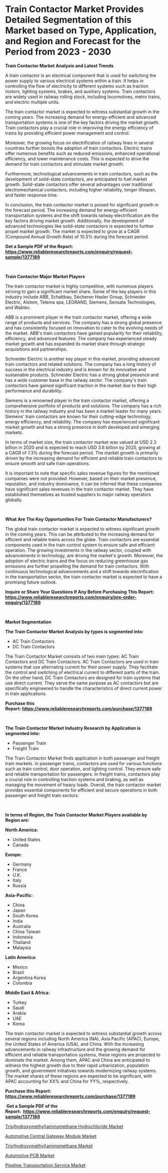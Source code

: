 <p><h1>Train Contactor Market Provides Detailed Segmentation of this Market based on Type, Application, and Region and Forecast for the Period from 2023 - 2030</h1></p><p><strong>Train Contactor Market Analysis and Latest Trends</strong></p>
<p><p>A train contactor is an electrical component that is used for switching the power supply to various electrical systems within a train. It helps in controlling the flow of electricity to different systems such as traction motors, lighting systems, brakes, and auxiliary systems. Train contactors are widely used in railway rolling stock, including locomotives, metro trains, and electric multiple units.</p><p>The train contactor market is expected to witness substantial growth in the coming years. The increasing demand for energy-efficient and advanced transportation systems is one of the key factors driving the market growth. Train contactors play a crucial role in improving the energy efficiency of trains by providing efficient power management and control.</p><p>Moreover, the growing focus on electrification of railway lines in several countries further boosts the adoption of train contactors. Electric trains offer numerous benefits such as reduced emissions, enhanced operational efficiency, and lower maintenance costs. This is expected to drive the demand for train contactors and stimulate market growth.</p><p>Furthermore, technological advancements in train contactors, such as the development of solid-state contactors, are anticipated to fuel market growth. Solid-state contactors offer several advantages over traditional electromechanical contactors, including higher reliability, longer lifespan, and faster response time.</p><p>In conclusion, the train contactor market is poised for significant growth in the forecast period. The increasing demand for energy-efficient transportation systems and the shift towards railway electrification are the key factors driving market growth. Additionally, the development of advanced technologies like solid-state contactors is expected to further propel market growth. The market is expected to grow at a CAGR (Compound Annual Growth Rate) of 10.5% during the forecast period.</p></p>
<p><strong>Get a Sample PDF of the Report:&nbsp; <a href="https://www.reliableresearchreports.com/enquiry/request-sample/1377189">https://www.reliableresearchreports.com/enquiry/request-sample/1377189</a></strong></p>
<p>&nbsp;</p>
<p><strong>Train Contactor Major Market Players</strong></p>
<p><p>The train contactor market is highly competitive, with numerous players striving to gain a significant market share. Some of the key players in this industry include ABB, Schaltbau, Sécheron Hasler Group, Schneider Electric, Alstom, Telema spa, LEGRAND, Siemens, Sensata Technologies, and Wabtec.</p><p>ABB is a prominent player in the train contactor market, offering a wide range of products and services. The company has a strong global presence and has consistently focused on innovation to cater to the evolving needs of the market. ABB's train contactors have gained popularity for their reliability, efficiency, and advanced features. The company has experienced steady market growth and has expanded its market share through strategic acquisitions and partnerships.</p><p>Schneider Electric is another key player in this market, providing advanced train contactors and related solutions. The company has a long history of success in the electrical industry and is known for its innovative and sustainable products. Schneider Electric has a strong global presence and has a wide customer base in the railway sector. The company's train contactors have gained significant traction in the market due to their high performance and durability.</p><p>Siemens is a renowned player in the train contactor market, offering a comprehensive portfolio of products and solutions. The company has a rich history in the railway industry and has been a market leader for many years. Siemens' train contactors are known for their cutting-edge technology, energy efficiency, and reliability. The company has experienced significant market growth and has a strong presence in both developed and emerging markets.</p><p>In terms of market size, the train contactor market was valued at USD 2.3 billion in 2020 and is expected to reach USD 3.6 billion by 2025, growing at a CAGR of 7.3% during the forecast period. The market growth is primarily driven by the increasing demand for efficient and reliable train contactors to ensure smooth and safe train operations.</p><p>It is important to note that specific sales revenue figures for the mentioned companies were not provided. However, based on their market presence, reputation, and industry dominance, it can be inferred that these companies have significant sales revenues in the train contactor market. They have established themselves as trusted suppliers to major railway operators globally.</p></p>
<p>&nbsp;</p>
<p><strong>What Are The Key Opportunities For Train Contactor Manufacturers?</strong></p>
<p><p>The global train contactor market is expected to witness significant growth in the coming years. This can be attributed to the increasing demand for efficient and reliable trains across the globe. Train contactors are essential components used in the train control system to ensure safe and efficient operation. The growing investments in the railway sector, coupled with advancements in technology, are driving the market's growth. Moreover, the adoption of electric trains and the focus on reducing greenhouse gas emissions are further propelling the demand for train contactors. With continuous technological advancements and a shift towards electrification in the transportation sector, the train contactor market is expected to have a promising future outlook.</p></p>
<p><strong>Inquire or Share Your Questions If Any Before Purchasing This Report: <a href="https://www.reliableresearchreports.com/enquiry/pre-order-enquiry/1377189">https://www.reliableresearchreports.com/enquiry/pre-order-enquiry/1377189</a></strong></p>
<p>&nbsp;</p>
<p><strong>Market Segmentation</strong></p>
<p><strong>The Train Contactor Market Analysis by types is segmented into:</strong></p>
<p><ul><li>AC Train Contactors</li><li>DC Train Contactors</li></ul></p>
<p><p>The Train Contactor Market consists of two main types: AC Train Contactors and DC Train Contactors. AC Train Contactors are used in train systems that use alternating current for their power supply. They facilitate the control and switching of electrical current to different parts of the train. On the other hand, DC Train Contactors are designed for train systems that use direct current. They serve the same purpose as AC contactors but are specifically engineered to handle the characteristics of direct current power in train applications.</p></p>
<p><strong>Purchase this Report:&nbsp;<a href="https://www.reliableresearchreports.com/purchase/1377189">https://www.reliableresearchreports.com/purchase/1377189</a></strong></p>
<p>&nbsp;</p>
<p><strong>The Train Contactor Market Industry Research by Application is segmented into:</strong></p>
<p><ul><li>Passenger Train</li><li>Freight Train</li></ul></p>
<p><p>The Train Contactor Market finds application in both passenger and freight train markets. In passenger trains, contactors are used for various functions such as train control, door operation, and lighting control. They ensure safe and reliable transportation for passengers. In freight trains, contactors play a crucial role in controlling traction systems and braking, as well as managing the movement of heavy loads. Overall, the train contactor market provides essential components for efficient and secure operations in both passenger and freight train sectors.</p></p>
<p>&nbsp;</p>
<p><strong>In terms of Region, the Train Contactor Market Players available by Region are:</strong></p>
<p>
    <p> <strong> North America: </strong>
        <ul>
            <li>United States</li>
            <li>Canada</li>
        </ul>
        </p> 
    <p> <strong> Europe: </strong>
        <ul>
            <li>Germany</li>
            <li>France</li>
            <li>U.K.</li>
            <li>Italy</li>
            <li>Russia</li>
        </ul>
        </p> 
    <p> <strong> Asia-Pacific: </strong>
        <ul>
            <li>China</li>
            <li>Japan</li>
            <li>South Korea</li>
            <li>India</li>
            <li>Australia</li>
            <li>China Taiwan</li>
            <li>Indonesia</li>
            <li>Thailand</li>
            <li>Malaysia</li>
        </ul>
        </p> 
    <p> <strong> Latin America: </strong>
        <ul>
            <li>Mexico</li>
            <li>Brazil</li>
            <li>Argentina Korea</li>
            <li>Colombia</li>
        </ul>
        </p> 
    <p> <strong> Middle East & Africa: </strong>
        <ul>
            <li>Turkey</li>
            <li>Saudi</li>
            <li>Arabia</li>
            <li>UAE</li>
            <li>Korea</li>
        </ul>
    </p>
    </p>
<p><p>The train contactor market is expected to witness substantial growth across several regions including North America (NA), Asia Pacific (APAC), Europe, the United States of America (USA), and China. With the increasing advancements in railway infrastructure and the growing demand for efficient and reliable transportation systems, these regions are projected to dominate the market. Among them, APAC and China are anticipated to witness the highest growth due to their rapid urbanization, population growth, and government initiatives towards modernizing railway systems. The market shares of these regions are expected to be significant, with APAC accounting for XX% and China for YY%, respectively.</p></p>
<p><strong>Purchase this Report: <a href="https://www.reliableresearchreports.com/purchase/1377189">https://www.reliableresearchreports.com/purchase/1377189</a></strong></p>
<p>&nbsp;<strong>Get a Sample PDF of the Report:&nbsp;&nbsp;<a href="https://www.reliableresearchreports.com/enquiry/request-sample/1377189">https://www.reliableresearchreports.com/enquiry/request-sample/1377189</a></strong></p>
<p><strong></strong></p>
<p><p><a href="https://www.linkedin.com/pulse/trishydroxymethylaminomethane-hydrochloride-market-research-report-vdxlf/">Tris(hydroxymethyl)aminomethane Hydrochloride Market</a></p><p><a href="https://medium.com/@jackytorphy/automotive-central-gateway-module-market-focuses-on-market-share-size-and-projected-forecast-till-c0c11d9b0496">Automotive Central Gateway Module Market</a></p><p><a href="https://www.linkedin.com/pulse/trishydroxymethylaminomethane-market-size-share-amp-trends-analysis-1ctnf/">Tris(hydroxymethyl)aminomethane Market</a></p><p><a href="https://medium.com/@zitakuvalis/automotive-pcb-market-trends-forecast-and-competitive-analysis-to-2030-e0e14aa151e6">Automotive PCB Market</a></p><p><a href="https://github.com/Chiragrp26/Market-Research-Report-List-1/blob/main/pipeline-transportation-service-market.md">Pipeline Transportation Service Market</a></p></p>